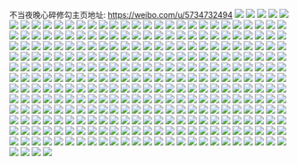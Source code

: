 不当夜晚心碎修勾主页地址: https://weibo.com/u/5734732494 
![](https://wx4.sinaimg.cn/mw2000/006g6lToly1h9gfl21henj30wh0ozgpn.jpg) 
![](https://wx4.sinaimg.cn/mw2000/006g6lToly1h9fap6mkq8j30tu0tuai7.jpg) 
![](https://wx4.sinaimg.cn/mw2000/006g6lToly1h9faowbq53j30tu0tuq8p.jpg) 
![](https://wx4.sinaimg.cn/mw2000/006g6lToly1h9faowmo0yj30tu0tutg1.jpg) 
![](https://wx4.sinaimg.cn/mw2000/006g6lToly1h9faovp1ewj30u0140dps.jpg) 
![](https://wx4.sinaimg.cn/mw2000/006g6lToly1h9fa0chtkrj31mc17snhh.jpg) 
![](https://wx4.sinaimg.cn/mw2000/006g6lToly1h8vgosfmnuj30s30tpgo0.jpg) 
![](https://wx4.sinaimg.cn/mw2000/006g6lToly1h8vgosps8tj30wi0fp0ud.jpg) 
![](https://wx4.sinaimg.cn/mw2000/006g6lToly1h8vgoswwuij30rg0svgnt.jpg) 
![](https://wx4.sinaimg.cn/mw2000/006g6lToly1h8ocpv0sq3j30qu0ouaf6.jpg) 
![](https://wx4.sinaimg.cn/mw2000/006g6lToly1h8ocpvdbb4j30u00u0te9.jpg) 
![](https://wx4.sinaimg.cn/mw2000/006g6lToly1h8ocpvrcigj30u00u0jyl.jpg) 
![](https://wx4.sinaimg.cn/mw2000/006g6lToly1h8ocpuo15bj30u00u0af0.jpg) 
![](https://wx4.sinaimg.cn/mw2000/006g6lToly1h8ocpw4bjej30u00u044s.jpg) 
![](https://wx4.sinaimg.cn/mw2000/006g6lToly1h8ocpwe8rsj30wh0tzmz7.jpg) 
![](https://wx4.sinaimg.cn/mw2000/006g6lToly1h8juxnx56sj30wi0y90yn.jpg) 
![](https://wx4.sinaimg.cn/mw2000/006g6lToly1h8juxniszrj30wi0pdjv1.jpg) 
![](https://wx4.sinaimg.cn/mw2000/006g6lToly1h8glumvj6cj31yc0wikjl.jpg) 
![](https://wx4.sinaimg.cn/mw2000/006g6lToly1h8gixt29pyj33402c0x6q.jpg) 
![](https://wx4.sinaimg.cn/mw2000/006g6lToly1h8cvhysjv8j30u00u042r.jpg) 
![](https://wx4.sinaimg.cn/mw2000/006g6lToly1h8by513wrxj32c0340kjm.jpg) 
![](https://wx4.sinaimg.cn/mw2000/006g6lToly1h8by63yfkxj313u0tuwsh.jpg) 
![](https://wx4.sinaimg.cn/mw2000/006g6lToly1h89gp33iqqj312c0w8woo.jpg) 
![](https://wx4.sinaimg.cn/mw2000/006g6lToly1h89gn2cm0cj30ro0wracs.jpg) 
![](https://wx4.sinaimg.cn/mw2000/006g6lToly1h89gn2uan6j30rz0vkwig.jpg) 
![](https://wx4.sinaimg.cn/mw2000/006g6lToly1h88al22h4vj32dc35sx6p.jpg) 
![](https://wx4.sinaimg.cn/mw2000/006g6lToly1h88al1606uj316o1kwnpe.jpg) 
![](https://wx4.sinaimg.cn/mw2000/006g6lToly1h88amv3k92j30wi0vkjwz.jpg) 
![](https://wx4.sinaimg.cn/mw2000/006g6lToly1h85vknrdqpj31rc1biqrc.jpg) 
![](https://wx4.sinaimg.cn/mw2000/006g6lToly1h85vko3y4hj30u011kdss.jpg) 
![](https://wx4.sinaimg.cn/mw2000/006g6lToly1h85vkoec6lj30rs0npn0g.jpg) 
![](https://wx4.sinaimg.cn/mw2000/006g6lToly1h85vkomdx1j30tu0tute7.jpg) 
![](https://wx4.sinaimg.cn/mw2000/006g6lToly1h7z5vwafghj30wi0mugo0.jpg) 
![](https://wx4.sinaimg.cn/mw2000/006g6lToly1h7z5vw2d2hj30px1k4win.jpg) 
![](https://wx4.sinaimg.cn/mw2000/006g6lToly1h7xt7qmkrlj33402c0qv6.jpg) 
![](https://wx4.sinaimg.cn/mw2000/006g6lToly1h7xt7rxgnaj30sg0sgn33.jpg) 
![](https://wx4.sinaimg.cn/mw2000/006g6lToly1h7uk0ahzgnj335s35skjp.jpg) 
![](https://wx4.sinaimg.cn/mw2000/006g6lToly1h7tg9v9otoj31fy1fyh9j.jpg) 
![](https://wx4.sinaimg.cn/mw2000/006g6lToly1h7tg9voh0fj31fy1fyka8.jpg) 
![](https://wx4.sinaimg.cn/mw2000/006g6lToly1h7tg9ut3vkj31901o0h7z.jpg) 
![](https://wx4.sinaimg.cn/mw2000/006g6lToly1h7tg9ybq38j335s2db1kz.jpg) 
![](https://wx4.sinaimg.cn/mw2000/006g6lToly1h7nhg6ubw6j30u01rwwt6.jpg) 
![](https://wx4.sinaimg.cn/mw2000/006g6lToly1h7luf4f7etj33402c0b2a.jpg) 
![](https://wx4.sinaimg.cn/mw2000/006g6lToly1h7iginfhp8j30wi0mxq52.jpg) 
![](https://wx4.sinaimg.cn/mw2000/006g6lToly1h7bivhcsfbj30u01sxtj0.jpg) 
![](https://wx4.sinaimg.cn/mw2000/006g6lToly1h779kcv56ij30vb0u0dhm.jpg) 
![](https://wx4.sinaimg.cn/mw2000/006g6lToly1h70bldeiauj30u0140gq0.jpg) 
![](https://wx4.sinaimg.cn/mw2000/006g6lToly1h6s6ozo30qj30rm10uwv1.jpg) 
![](https://wx4.sinaimg.cn/mw2000/006g6lToly1h6laxns0k7j30wi0uvt9g.jpg) 
![](https://wx4.sinaimg.cn/mw2000/006g6lToly1h6k50bhpu7j30u0140n6u.jpg) 
![](https://wx4.sinaimg.cn/mw2000/006g6lToly1h6daiyn2v3j30vv1wyn6t.jpg) 
![](https://wx4.sinaimg.cn/mw2000/006g6lToly1h6anb6ifrpj31hc0u0dwl.jpg) 
![](https://wx4.sinaimg.cn/mw2000/006g6lToly1h6anb6w55xj30u01bajww.jpg) 
![](https://wx4.sinaimg.cn/mw2000/006g6lToly1h697hr7ug8j313u0tu180.jpg) 
![](https://wx4.sinaimg.cn/mw2000/006g6lToly1h67gn2nvowj30u01hcdte.jpg) 
![](https://wx4.sinaimg.cn/mw2000/006g6lToly1h67gn2w403j30u01hcgqg.jpg) 
![](https://wx4.sinaimg.cn/mw2000/006g6lToly1h66i3t1e2fj30u01hc15u.jpg) 
![](https://wx4.sinaimg.cn/mw2000/006g6lToly1h65c2yko1dj30s30uqacw.jpg) 
![](https://wx4.sinaimg.cn/mw2000/006g6lToly1h65c2y9tz6j30rt16fmyr.jpg) 
![](https://wx4.sinaimg.cn/mw2000/006g6lToly1h65c2yszlkj31hz14hdl8.jpg) 
![](https://wx4.sinaimg.cn/mw2000/006g6lToly1h62uxryfdnj30wi0t1q4j.jpg) 
![](https://wx4.sinaimg.cn/mw2000/006g6lToly1h62uxsabrwj30u01sy0z0.jpg) 
![](https://wx4.sinaimg.cn/mw2000/006g6lToly1h62v2xf4yej313u0tu44p.jpg) 
![](https://wx4.sinaimg.cn/mw2000/006g6lToly1h61s0iz5w3j30u01oo13c.jpg) 
![](https://wx4.sinaimg.cn/mw2000/006g6lToly1h61s0ie14dj30u013zwhc.jpg) 
![](https://wx4.sinaimg.cn/mw2000/006g6lToly1h61s0j9hkvj30u014041g.jpg) 
![](https://wx4.sinaimg.cn/mw2000/006g6lToly1h61s0jlt72j30u0140q5o.jpg) 
![](https://wx4.sinaimg.cn/mw2000/006g6lToly1h61e88bcszj30wi0p6di1.jpg) 
![](https://wx4.sinaimg.cn/mw2000/006g6lToly1h60ik4pcqgj33402c0kjm.jpg) 
![](https://wx4.sinaimg.cn/mw2000/006g6lToly1h5nrhi7tn5j313u0tu142.jpg) 
![](https://wx4.sinaimg.cn/mw2000/006g6lToly1h4ymmwep2oj30u0140785.jpg) 
![](https://wx4.sinaimg.cn/mw2000/006g6lToly1h4ymmvsmd2j31410u0n5g.jpg) 
![](https://wx4.sinaimg.cn/mw2000/006g6lToly1h4ymmxfhzoj31400u0dmy.jpg) 
![](https://wx4.sinaimg.cn/mw2000/006g6lToly1h4ymmyii3hj30u0140aj7.jpg) 
![](https://wx4.sinaimg.cn/mw2000/006g6lToly1h4per9qcr4j30u0190qhk.jpg) 
![](https://wx4.sinaimg.cn/mw2000/006g6lToly1h4pergbsvdj32bz2bz4qr.jpg) 
![](https://wx4.sinaimg.cn/mw2000/006g6lToly1h4per902gpj30xc2304qp.jpg) 
![](https://wx4.sinaimg.cn/mw2000/006g6lToly1h4perac4o0j30u02304gu.jpg) 
![](https://wx4.sinaimg.cn/mw2000/006g6lToly1h4o5djebmjj32c02c01ky.jpg) 
![](https://wx4.sinaimg.cn/mw2000/006g6lToly1h4o5e7uuqfj30zk0k0dlt.jpg) 
![](https://wx4.sinaimg.cn/mw2000/006g6lToly1h4f1vyb6f1j30zk112thd.jpg) 
![](https://wx4.sinaimg.cn/mw2000/006g6lToly1h4f1w5j974j33402c0qv6.jpg) 
![](https://wx4.sinaimg.cn/mw2000/006g6lToly1h4f1vxjbyrj32c02c0x6p.jpg) 
![](https://wx4.sinaimg.cn/mw2000/006g6lToly1h43ca2gps4j33402c0qv7.jpg) 
![](https://wx4.sinaimg.cn/mw2000/006g6lToly1h3ruupt997j30u0140tfl.jpg) 
![](https://wx4.sinaimg.cn/mw2000/006g6lToly1h3ruuqnrrkj30u00u0dll.jpg) 
![](https://wx4.sinaimg.cn/mw2000/006g6lToly1h3ruur8dxyj30u00u0jxj.jpg) 
![](https://wx4.sinaimg.cn/mw2000/006g6lToly1h3qnqh2dm2j31400u0tfy.jpg) 
![](https://wx4.sinaimg.cn/mw2000/006g6lToly1h3oedcibqoj30pf0qyaba.jpg) 
![](https://wx4.sinaimg.cn/mw2000/006g6lToly1h3lx3kze2dj30u01bxjzt.jpg) 
![](https://wx4.sinaimg.cn/mw2000/006g6lToly1h3lp9b57p3j30lp0ma0u6.jpg) 
![](https://wx4.sinaimg.cn/mw2000/006g6lToly1h3erbj6rjcj30u010hq8u.jpg) 
![](https://wx4.sinaimg.cn/mw2000/006g6lToly1h3couhj7usj30tm18g40g.jpg) 
![](https://wx4.sinaimg.cn/mw2000/006g6lToly1h3cougyxkdj30u00x9jt8.jpg) 
![](https://wx4.sinaimg.cn/mw2000/006g6lToly1h2wifpzqu0j30wi0rzjtq.jpg) 
![](https://wx4.sinaimg.cn/mw2000/006g6lToly1h2uze2k1btj30u0140tb2.jpg) 
![](https://wx4.sinaimg.cn/mw2000/006g6lToly1h2t44ksnyzj30u00u0agn.jpg) 
![](https://wx4.sinaimg.cn/mw2000/006g6lToly1h2t02utejtj30u01sy0w4.jpg) 
![](https://wx4.sinaimg.cn/mw2000/006g6lToly1h2quivbk7nj30u0140tgv.jpg) 
![](https://wx4.sinaimg.cn/mw2000/006g6lToly1h2quivxxabj30u0140dne.jpg) 
![](https://wx4.sinaimg.cn/mw2000/006g6lToly1h2quiuns4kj30u01407af.jpg) 
![](https://wx4.sinaimg.cn/mw2000/006g6lToly1h2quiwc13oj31400u043j.jpg) 
![](https://wx4.sinaimg.cn/mw2000/006g6lToly1h2pkaofd6ij31400u0gsr.jpg) 
![](https://wx4.sinaimg.cn/mw2000/006g6lToly1h2m8ryifsgj30u01sy771.jpg) 
![](https://wx4.sinaimg.cn/mw2000/006g6lToly1h2m8rz0kgvj30u0141gnr.jpg) 
![](https://wx4.sinaimg.cn/mw2000/006g6lToly1h2m8rzhtejj31hc0u0q8d.jpg) 
![](https://wx4.sinaimg.cn/mw2000/006g6lToly1h2lmhnucz2j30m80meabn.jpg) 
![](https://wx4.sinaimg.cn/mw2000/006g6lToly1h2jgganmfjj30ya0u0n0k.jpg) 
![](https://wx4.sinaimg.cn/mw2000/006g6lToly1h2gdqg2lbwj30u00x9myk.jpg) 
![](https://wx4.sinaimg.cn/mw2000/006g6lToly1h2gdqgchesj30wi0srwgg.jpg) 
![](https://wx4.sinaimg.cn/mw2000/006g6lToly1h2gdqmghnzj30hc0ttn0i.jpg) 
![](https://wx4.sinaimg.cn/mw2000/006g6lToly1h2gdqm42vcj30ht0ny77s.jpg) 
![](https://wx4.sinaimg.cn/mw2000/006g6lToly1h2frdw8suwj311i0t7wjs.jpg) 
![](https://wx4.sinaimg.cn/mw2000/006g6lToly1h2ewng0ufzj30u017sace.jpg) 
![](https://wx4.sinaimg.cn/mw2000/006g6lToly1h2ekjt3c9hj30u00miwhk.jpg) 
![](https://wx4.sinaimg.cn/mw2000/006g6lToly1h2e4m03z6kj30u01dxju5.jpg) 
![](https://wx4.sinaimg.cn/mw2000/006g6lToly1h2dro9c4n8j30sg0s5go8.jpg) 
![](https://wx4.sinaimg.cn/mw2000/006g6lToly1h2dro90j4bj30rs0rsgom.jpg) 
![](https://wx4.sinaimg.cn/mw2000/006g6lToly1h2b2nk16soj31400u0jzg.jpg) 
![](https://wx4.sinaimg.cn/mw2000/006g6lToly1h2b2ngviwzj30c00d5mxh.jpg) 
![](https://wx4.sinaimg.cn/mw2000/006g6lToly1h29d0gsafzj31hc0u0du0.jpg) 
![](https://wx4.sinaimg.cn/mw2000/006g6lToly1h286vvnw9kj30wi0qp78p.jpg) 
![](https://wx4.sinaimg.cn/mw2000/006g6lToly1h27wu95up4j30rs0t3774.jpg) 
![](https://wx4.sinaimg.cn/mw2000/006g6lToly1h27wu8r2wuj30u00u60up.jpg) 
![](https://wx4.sinaimg.cn/mw2000/006g6lToly1h26re1lu65j313u0tute7.jpg) 
![](https://wx4.sinaimg.cn/mw2000/006g6lToly1h25gamw1dcj30wi0kk3zw.jpg) 
![](https://wx4.sinaimg.cn/mw2000/006g6lToly1h24tofg87sj31400u0106.jpg) 
![](https://wx4.sinaimg.cn/mw2000/006g6lToly1h24i3rki7oj31400u0jwu.jpg) 
![](https://wx4.sinaimg.cn/mw2000/006g6lToly1h24i3qxfb0j30u01400yd.jpg) 
![](https://wx4.sinaimg.cn/mw2000/006g6lToly1h23llxdrghj30u01hcaef.jpg) 
![](https://wx4.sinaimg.cn/mw2000/006g6lToly1h23llwi5vtj30u01sy0vn.jpg) 
![](https://wx4.sinaimg.cn/mw2000/006g6lToly1h1yxxz42smj30up0u0goq.jpg) 
![](https://wx4.sinaimg.cn/mw2000/006g6lToly1h1xu579ymtj31400u0gsf.jpg) 
![](https://wx4.sinaimg.cn/mw2000/006g6lToly1h1wpi3vavxj30u01syjwv.jpg) 
![](https://wx4.sinaimg.cn/mw2000/006g6lToly1h1vck0b1y5j31400u0gq0.jpg) 
![](https://wx4.sinaimg.cn/mw2000/006g6lToly1h1vck0vujvj31400u0jw2.jpg) 
![](https://wx4.sinaimg.cn/mw2000/006g6lToly1h1uam3txsyj30u01sytcm.jpg) 
![](https://wx4.sinaimg.cn/mw2000/006g6lToly1h1t9skx6uhj30u014045j.jpg) 
![](https://wx4.sinaimg.cn/mw2000/006g6lToly1h1t9slcl9jj31400u0te8.jpg) 
![](https://wx4.sinaimg.cn/mw2000/006g6lToly1h1t9ssidlfj30t11fl76g.jpg) 
![](https://wx4.sinaimg.cn/mw2000/006g6lToly1h1t9ss8porj31400u0ahe.jpg) 
![](https://wx4.sinaimg.cn/mw2000/006g6lToly1h1t01bdal9j30u0140jz1.jpg) 
![](https://wx4.sinaimg.cn/mw2000/006g6lToly1h1t01dnk5oj30u0140tgg.jpg) 
![](https://wx4.sinaimg.cn/mw2000/006g6lToly1h1t01f5eizj30u00u0tfa.jpg) 
![](https://wx4.sinaimg.cn/mw2000/006g6lToly1h1odvdeo5vj31400u0q9n.jpg) 
![](https://wx4.sinaimg.cn/mw2000/006g6lToly1h1odvby7fvj31400u047e.jpg) 
![](https://wx4.sinaimg.cn/mw2000/006g6lToly1h1l7yrp2thj30u014048q.jpg) 
![](https://wx4.sinaimg.cn/mw2000/006g6lToly1h1l7yutweaj30u0140dnm.jpg) 
![](https://wx4.sinaimg.cn/mw2000/006g6lToly1h1l7yqi8cuj30u01syadp.jpg) 
![](https://wx4.sinaimg.cn/mw2000/006g6lToly1h1jocw0fpfj30wi0kcdhk.jpg) 
![](https://wx4.sinaimg.cn/mw2000/006g6lToly1h1jkyxuxwfj30em04u3yq.jpg) 
![](https://wx4.sinaimg.cn/mw2000/006g6lToly1h1g2eo5mp5j31400u0tft.jpg) 
![](https://wx4.sinaimg.cn/mw2000/006g6lToly1h1e78ovbltj33402c0x6q.jpg) 
![](https://wx4.sinaimg.cn/mw2000/006g6lToly1h1c08sersmj30u02h2gub.jpg) 
![](https://wx4.sinaimg.cn/mw2000/006g6lToly1h18xsmi58dj30u014fq56.jpg) 
![](https://wx4.sinaimg.cn/mw2000/006g6lToly1h18xsijlbaj30u012qacu.jpg) 
![](https://wx4.sinaimg.cn/mw2000/006g6lToly1h18l6mma77j30s10vlwg0.jpg) 
![](https://wx4.sinaimg.cn/mw2000/006g6lToly1h15whmayr0j31400u0wkx.jpg) 
![](https://wx4.sinaimg.cn/mw2000/006g6lToly1h15qlsvw00j30n40mo0tk.jpg) 
![](https://wx4.sinaimg.cn/mw2000/006g6lToly1h0z1a8lslqj30u01hcn7h.jpg) 
![](https://wx4.sinaimg.cn/mw2000/006g6lToly1h0whnr55iqj31sy0u0gtr.jpg) 
![](https://wx4.sinaimg.cn/mw2000/006g6lToly1h0uming394j31sy0u0tgv.jpg) 
![](https://wx4.sinaimg.cn/mw2000/006g6lToly1h0umiplunsj31sy0u0gtm.jpg) 
![](https://wx4.sinaimg.cn/mw2000/006g6lToly1h0t99py511j31400u07e0.jpg) 
![](https://wx4.sinaimg.cn/mw2000/006g6lToly1h0t99qapc3j31410u00yx.jpg) 
![](https://wx4.sinaimg.cn/mw2000/006g6lToly1h0t99ok5gdj31410u0te0.jpg) 
![](https://wx4.sinaimg.cn/mw2000/006g6lToly1h0s771gdqnj30u01sy0zl.jpg) 
![](https://wx4.sinaimg.cn/mw2000/006g6lToly1h0s771y1z6j30u01sy0zv.jpg) 
![](https://wx4.sinaimg.cn/mw2000/006g6lToly1h0r5o1nt5wj30wi0fa0tj.jpg) 
![](https://wx4.sinaimg.cn/mw2000/006g6lToly1h0r5o1yighj30wi0j00tw.jpg) 
![](https://wx4.sinaimg.cn/mw2000/006g6lToly1h0r5o1bl3qj30wi0okmyg.jpg) 
![](https://wx4.sinaimg.cn/mw2000/006g6lToly1h0r5q4x9b9j31sx0u0tfq.jpg) 
![](https://wx4.sinaimg.cn/mw2000/006g6lToly1h0r5og66w9j30wi0nrdha.jpg) 
![](https://wx4.sinaimg.cn/mw2000/006g6lToly1h0r5oh3n03j30wi0o0myr.jpg) 
![](https://wx4.sinaimg.cn/mw2000/006g6lToly1h0r0cnqb2ij30u01hc7fv.jpg) 
![](https://wx4.sinaimg.cn/mw2000/006g6lToly1h0r0cmrye2j30u0140agu.jpg) 
![](https://wx4.sinaimg.cn/mw2000/006g6lToly1h0ottq5e3kj30u0140gpe.jpg) 
![](https://wx4.sinaimg.cn/mw2000/006g6lToly1h0nhsnxza6j31400u0q9a.jpg) 
![](https://wx4.sinaimg.cn/mw2000/006g6lToly1h0miyhli0ij31400u0tgi.jpg) 
![](https://wx4.sinaimg.cn/mw2000/006g6lToly1h0miygp2dbj31sy0u0guc.jpg) 
![](https://wx4.sinaimg.cn/mw2000/006g6lToly1h0m8v7y5xpj30u01sxjv9.jpg) 
![](https://wx4.sinaimg.cn/mw2000/006g6lToly1h0m8vi9hc1j30k00hpmxl.jpg) 
![](https://wx4.sinaimg.cn/mw2000/006g6lToly1h0j09hvesdj30fk0o0dh8.jpg) 
![](https://wx4.sinaimg.cn/mw2000/006g6lToly1h0j09ingc8j30u01sx0vm.jpg) 
![](https://wx4.sinaimg.cn/mw2000/006g6lToly1h0izctgo20j31400u00zi.jpg) 
![](https://wx4.sinaimg.cn/mw2000/006g6lToly1h0izct04sej31da0rpqbe.jpg) 
![](https://wx4.sinaimg.cn/mw2000/006g6lToly1h0izd4n9xej30jy0jq0u2.jpg) 
![](https://wx4.sinaimg.cn/mw2000/006g6lToly1h0hw5ghjtdj30wi0r675t.jpg) 
![](https://wx4.sinaimg.cn/mw2000/006g6lToly1h0hw5g5mn0j30u00ylmyx.jpg) 
![](https://wx4.sinaimg.cn/mw2000/006g6lToly1h0hw679ingj30yi0fdq5l.jpg) 
![](https://wx4.sinaimg.cn/mw2000/006g6lToly1h0c6tmpzjjj30wi0mqdh2.jpg) 
![](https://wx4.sinaimg.cn/mw2000/006g6lToly1h0azdcbinlj31hc0u011l.jpg) 
![](https://wx4.sinaimg.cn/mw2000/006g6lToly1h0azcm4r41j30u00u0n5a.jpg) 
![](https://wx4.sinaimg.cn/mw2000/006g6lToly1h0azck3oirj31400u0k0n.jpg) 
![](https://wx4.sinaimg.cn/mw2000/006g6lToly1h0azcmxnt5j30u10u0wod.jpg) 
![](https://wx4.sinaimg.cn/mw2000/006g6lToly1h0azdbhxpvj30u01hcaoi.jpg) 
![](https://wx4.sinaimg.cn/mw2000/006g6lToly1h0azcomxkwj31320t4jxa.jpg) 
![](https://wx4.sinaimg.cn/mw2000/006g6lToly1h0azco6ml6j30ry0yktcj.jpg) 
![](https://wx4.sinaimg.cn/mw2000/006g6lToly1h0azcntkibj31410u044c.jpg) 
![](https://wx4.sinaimg.cn/mw2000/006g6lToly1h08km6s1pzj30u00u0grq.jpg) 
![](https://wx4.sinaimg.cn/mw2000/006g6lToly1h08km69425j30u00u0q9c.jpg) 
![](https://wx4.sinaimg.cn/mw2000/006g6lToly1h07hf9jefwj31sy0u0n83.jpg) 
![](https://wx4.sinaimg.cn/mw2000/006g6lToly1h07hemiwlwj31sy0u0drl.jpg) 
![](https://wx4.sinaimg.cn/mw2000/006g6lToly1h051ttyxegj30u00u0tdj.jpg) 
![](https://wx4.sinaimg.cn/mw2000/006g6lToly1h051ttnrpdj31400u0dkl.jpg) 
![](https://wx4.sinaimg.cn/mw2000/006g6lToly1h03w3rljfwj30u01sxgpr.jpg) 
![](https://wx4.sinaimg.cn/mw2000/006g6lToly1h03w3s5j3zj30u01u0aeg.jpg) 
![](https://wx4.sinaimg.cn/mw2000/006g6lToly1gzzapash6bj30u01hcaoi.jpg) 
![](https://wx4.sinaimg.cn/mw2000/006g6lToly1gzzapb4uqoj30u00u0wip.jpg) 
![](https://wx4.sinaimg.cn/mw2000/006g6lToly1gzzasxp9wrj30u0140wi5.jpg) 
![](https://wx4.sinaimg.cn/mw2000/006g6lToly1gzzapa17irj30u014013t.jpg) 
![](https://wx4.sinaimg.cn/mw2000/006g6lToly1gzxx675eoaj30u00u0djh.jpg) 
![](https://wx4.sinaimg.cn/mw2000/006g6lToly1gzpnwmvlhwj30u014wgq4.jpg) 
![](https://wx4.sinaimg.cn/mw2000/006g6lToly1gzhm2lp5ttj30ku0kuta9.jpg) 
![](https://wx4.sinaimg.cn/mw2000/006g6lToly1gzekxxnf7vj30rt0olq4m.jpg) 
![](https://wx4.sinaimg.cn/mw2000/006g6lToly1gzekxy3rjaj30ri0uetau.jpg) 
![](https://wx4.sinaimg.cn/mw2000/006g6lToly1gzcau053oyj30rf1cq7cx.jpg) 
![](https://wx4.sinaimg.cn/mw2000/006g6lToly1gz8t6tvfqpj30wi1ycdq7.jpg) 
![](https://wx4.sinaimg.cn/mw2000/006g6lToly1gz6jbzunptj326n2bz1ky.jpg) 
![](https://wx4.sinaimg.cn/mw2000/006g6lToly1gz6jc2nuphj32c0340b2b.jpg) 
![](https://wx4.sinaimg.cn/mw2000/006g6lToly1gz6jc38zhrj31ba0zg13a.jpg) 
![](https://wx4.sinaimg.cn/mw2000/006g6lToly1gz0u0f2mzmj31400u0tan.jpg) 
![](https://wx4.sinaimg.cn/mw2000/006g6lToly1gyts486y2vj30u00u00ws.jpg) 
![](https://wx4.sinaimg.cn/mw2000/006g6lToly1gyts47oncbj30u00u0win.jpg) 
![](https://wx4.sinaimg.cn/mw2000/006g6lToly1gynig2lot8j30wi0net9q.jpg) 
![](https://wx4.sinaimg.cn/mw2000/006g6lToly1gykd9scdozj30u00w70x9.jpg) 
![](https://wx4.sinaimg.cn/mw2000/006g6lToly1gykd9rtph5j30u00u0wjc.jpg) 
![](https://wx4.sinaimg.cn/mw2000/006g6lToly1gygism8lnzj303c028741.jpg) 
![](https://wx4.sinaimg.cn/mw2000/006g6lToly1gyfbxvid4oj30wi1ycqkv.jpg) 
![](https://wx4.sinaimg.cn/mw2000/006g6lToly1gyfbxv1okvj303c028741.jpg) 
![](https://wx4.sinaimg.cn/mw2000/006g6lToly1gyder4y494j30k00zkdlk.jpg) 
![](https://wx4.sinaimg.cn/mw2000/006g6lToly1gyder4689kj30k00zkjvi.jpg) 
![](https://wx4.sinaimg.cn/mw2000/006g6lToly1gyder5u79lj30u0141gqh.jpg) 
![](https://wx4.sinaimg.cn/mw2000/006g6lToly1gyc3r6wld5j30u00u049p.jpg) 
![](https://wx4.sinaimg.cn/mw2000/006g6lToly1gyc3r79qxej30ty0tumyx.jpg) 
![](https://wx4.sinaimg.cn/mw2000/006g6lToly1gy8kehlbbaj32c02c0b2b.jpg) 
![](https://wx4.sinaimg.cn/mw2000/006g6lToly1gy8kei5cqjj30ml0liad4.jpg) 
![](https://wx4.sinaimg.cn/mw2000/006g6lToly1gy6b3vf2bwj30tv0rb41t.jpg) 
![](https://wx4.sinaimg.cn/mw2000/006g6lToly1gy4hj7bg2aj31yc0wie81.jpg) 
![](https://wx4.sinaimg.cn/mw2000/006g6lToly1gy4hj6dmrzj30j60j6wfn.jpg) 
![](https://wx4.sinaimg.cn/mw2000/006g6lToly1gy34ll1l4jj30u01hcnbr.jpg) 
![](https://wx4.sinaimg.cn/mw2000/006g6lToly1gy34lksky7j30u01csqir.jpg) 
![](https://wx4.sinaimg.cn/mw2000/006g6lToly1gy224t7bjlj33402c0x6q.jpg) 
![](https://wx4.sinaimg.cn/mw2000/006g6lToly1gy224tz0qbj30u01hc4aa.jpg) 
![](https://wx4.sinaimg.cn/mw2000/006g6lToly1gy224u7polj30u00u0wie.jpg) 
![](https://wx4.sinaimg.cn/mw2000/006g6lToly1gy224uzjtxj31yc0wib29.jpg) 
![](https://wx4.sinaimg.cn/mw2000/006g6lToly1gxzdgmkwfyj30u00u077o.jpg) 
![](https://wx4.sinaimg.cn/mw2000/006g6lToly1gxzdgmt6l7j30k00k0abj.jpg) 
![](https://wx4.sinaimg.cn/mw2000/006g6lToly1gxyheqmdmmj30u00u0grf.jpg) 
![](https://wx4.sinaimg.cn/mw2000/006g6lToly1gxy5ypewa0j30u0140n38.jpg) 
![](https://wx4.sinaimg.cn/mw2000/006g6lToly1gxxcb09mofj30zj118n5y.jpg) 
![](https://wx4.sinaimg.cn/mw2000/006g6lToly1gxvusv9sgxj30u0140whg.jpg) 
![](https://wx4.sinaimg.cn/mw2000/006g6lToly1gxvust6cosj30u00u0n1u.jpg) 
![](https://wx4.sinaimg.cn/mw2000/006g6lToly1gxvusu7bjyj30u00u0434.jpg) 
![](https://wx4.sinaimg.cn/mw2000/006g6lToly1gxuuh99nmaj31400u0dlc.jpg) 
![](https://wx4.sinaimg.cn/mw2000/006g6lToly1gxuuh9sjojj30u00u00ux.jpg) 
![](https://wx4.sinaimg.cn/mw2000/006g6lToly1gxuuh8xzysj31400u0wjg.jpg) 
![](https://wx4.sinaimg.cn/mw2000/006g6lToly1gxuuha1ve2j30u012ygrq.jpg) 
![](https://wx4.sinaimg.cn/mw2000/006g6lToly1gxuuha7g7ij30qo0k075q.jpg) 
![](https://wx4.sinaimg.cn/mw2000/006g6lToly1gxsgw8uy65j30u0141jwk.jpg) 
![](https://wx4.sinaimg.cn/mw2000/006g6lToly1gxsgw8fn5gj30u01hc7aw.jpg) 
![](https://wx4.sinaimg.cn/mw2000/006g6lToly1gxqii2mjnbj30so1ho432.jpg) 
![](https://wx4.sinaimg.cn/mw2000/006g6lToly1gxqii391itj30so1fnwku.jpg) 
![](https://wx4.sinaimg.cn/mw2000/006g6lToly1gxqii2aqs8j30u00u040o.jpg) 
![](https://wx4.sinaimg.cn/mw2000/006g6lToly1gxqeeiwsizj30wi0oewfq.jpg) 
![](https://wx4.sinaimg.cn/mw2000/006g6lToly1gxqeeihtx2j30ud0u076h.jpg) 
![](https://wx4.sinaimg.cn/mw2000/006g6lToly1gxoxehizxuj30u01sxaep.jpg) 
![](https://wx4.sinaimg.cn/mw2000/006g6lToly1gxme5yeolij30u0140wn5.jpg) 
![](https://wx4.sinaimg.cn/mw2000/006g6lToly1gxld420838j30rf108act.jpg) 
![](https://wx4.sinaimg.cn/mw2000/006g6lToly1gxld41de1lj30u00u0gr1.jpg) 
![](https://wx4.sinaimg.cn/mw2000/006g6lToly1gxknzwac5nj30u00u0n0f.jpg) 
![](https://wx4.sinaimg.cn/mw2000/006g6lToly1gxko1pmu2lj30rk0xa419.jpg) 
![](https://wx4.sinaimg.cn/mw2000/006g6lToly1gxklyd37guj30wi0paac1.jpg) 
![](https://wx4.sinaimg.cn/mw2000/006g6lToly1gxklyd9bckj30wi0eraaq.jpg) 
![](https://wx4.sinaimg.cn/mw2000/006g6lToly1gxkfdo8dsij30dj09j0sx.jpg) 
![](https://wx4.sinaimg.cn/mw2000/006g6lToly1gxjcgzhnagj30u01sytia.jpg) 
![](https://wx4.sinaimg.cn/mw2000/006g6lToly1gxjcglkty3j30u01sx135.jpg) 
![](https://wx4.sinaimg.cn/mw2000/006g6lToly1gxjch9nuv8j30u01sy10c.jpg) 
![](https://wx4.sinaimg.cn/mw2000/006g6lToly1gxh8ve5ficj30pk1izn15.jpg) 
![](https://wx4.sinaimg.cn/mw2000/006g6lToly1gxh8veeot8j30ji0jrgmi.jpg) 
![](https://wx4.sinaimg.cn/mw2000/006g6lToly1gxglm6gz0vj30u012qq69.jpg) 
![](https://wx4.sinaimg.cn/mw2000/006g6lToly1gxglm6uk7pj30u01900yt.jpg) 
![](https://wx4.sinaimg.cn/mw2000/006g6lToly1gxglm9d8dzj30u01vidsh.jpg) 
![](https://wx4.sinaimg.cn/mw2000/006g6lToly1gxg165o6nwj31sx0u0dn8.jpg) 
![](https://wx4.sinaimg.cn/mw2000/006g6lToly1gxeukvjkgrj30u01sygps.jpg) 
![](https://wx4.sinaimg.cn/mw2000/006g6lToly1gxeukv22b5j30u01sy43j.jpg) 
![](https://wx4.sinaimg.cn/mw2000/006g6lToly1gxer9gelz7j30u01hcdsh.jpg) 
![](https://wx4.sinaimg.cn/mw2000/006g6lToly1gxeeusgwx7j30rl1dy0vc.jpg) 
![](https://wx4.sinaimg.cn/mw2000/006g6lToly1gxdqcgdwnij31400u0dn0.jpg) 
![](https://wx4.sinaimg.cn/mw2000/006g6lToly1gxdfdeffgpj30u01hctm1.jpg) 
![](https://wx4.sinaimg.cn/mw2000/006g6lToly1gxdfdf5u3uj30mi0u0dk0.jpg) 
![](https://wx4.sinaimg.cn/mw2000/006g6lToly1gxdfdfodp4j30u01hctfs.jpg) 
![](https://wx4.sinaimg.cn/mw2000/006g6lToly1gxbh0swv9gj30s41bkwhn.jpg) 
![](https://wx4.sinaimg.cn/mw2000/006g6lToly1gxbb5htq4qj30qo0qoaee.jpg) 
![](https://wx4.sinaimg.cn/mw2000/006g6lToly1gxa5uh6vmyj31400u0k3j.jpg) 
![](https://wx4.sinaimg.cn/mw2000/006g6lToly1gxa5ui447tj30zi0u0wq2.jpg) 
![](https://wx4.sinaimg.cn/mw2000/006g6lToly1gxa4a69uarj30u00u0mzc.jpg) 
![](https://wx4.sinaimg.cn/mw2000/006g6lToly1gxa4a61xswj31410u045h.jpg) 
![](https://wx4.sinaimg.cn/mw2000/006g6lToly1gxa4a70v6mj31400u0477.jpg) 
![](https://wx4.sinaimg.cn/mw2000/006g6lToly1gxa4a8azpij31400u0ahz.jpg) 
![](https://wx4.sinaimg.cn/mw2000/006g6lToly1gx9nb81uh0j30zk0k0diw.jpg) 
![](https://wx4.sinaimg.cn/mw2000/006g6lToly1gx90xz9dvgj31400u046c.jpg) 
![](https://wx4.sinaimg.cn/mw2000/006g6lToly1gx90xyr3bij30u0140tiu.jpg) 
![](https://wx4.sinaimg.cn/mw2000/006g6lToly1gx90xzx9lzj30u0140dmj.jpg) 
![](https://wx4.sinaimg.cn/mw2000/006g6lToly1gx90y0enh6j31400u00zc.jpg) 
![](https://wx4.sinaimg.cn/mw2000/006g6lToly1gx7wmgd4foj30wg0u0tax.jpg) 
![](https://wx4.sinaimg.cn/mw2000/006g6lToly1gx7wmgpjqfj30u01syq70.jpg) 
![](https://wx4.sinaimg.cn/mw2000/006g6lToly1gx5dmbka7pj30wi0h674v.jpg) 
![](https://wx4.sinaimg.cn/mw2000/006g6lToly1gx5dmbc54mj31250liwg7.jpg) 
